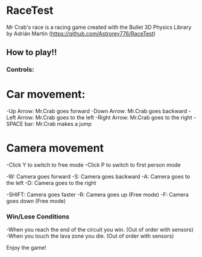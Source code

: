# RaceTest 

 Mr Crab's race is a racing game created with the Bullet 3D Physics Library by Adrián Martín (https://github.com/Astrorey776/RaceTest)

## How to play!!

### Controls:

 # Car movement: 

 -Up Arrow: Mr.Crab goes forward
 -Down Arrow: Mr.Crab goes backward
 -Left Arrow: Mr.Crab goes to the left
 -Right Arrow: Mr.Crab goes to the right
 -SPACE bar: Mr.Crab makes a jump

 # Camera movement

 -Click Y to switch to free mode
 -Click P to switch to first person mode

 -W: Camera goes forward
 -S: Camera goes backward
 -A: Camera goes to the left
 -D: Camera goes to the right

 -SHIFT: Camera goes faster
 -R: Camera goes up (Free mode)
 -F: Camera goes down (Free mode)

### Win/Lose Conditions
-When you reach the end of the circuit you win. (Out of order with sensors)
-When you touch the lava zone you die. (Out of order with sensors)

Enjoy the game!


